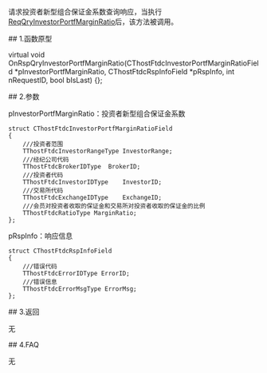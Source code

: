 <p>请求投资者新型组合保证金系数查询响应，当执行<a href="../../CTHOSTFTDCTRADERSPI/REQQRYINVESTORPORTFMARGINRATIO/">ReqQryInvestorPortfMarginRatio</a>后，该方法被调用。</p>
<span class="anchor" id="8fbbc3eb-dc5b-44d1-885e-e5415d666d31"></span>
## 1.函数原型
<p>virtual void OnRspQryInvestorPortfMarginRatio(CThostFtdcInvestorPortfMarginRatioField *pInvestorPortfMarginRatio, CThostFtdcRspInfoField *pRspInfo, int nRequestID, bool bIsLast) {};</p>
<span class="anchor" id="de20af27-9294-43a3-be66-c66c545c36d4"></span>
## 2.参数
<p>pInvestorPortfMarginRatio：投资者新型组合保证金系数</p>
<pre><code>struct CThostFtdcInvestorPortfMarginRatioField
{
    ///投资者范围
    TThostFtdcInvestorRangeType InvestorRange;
    ///经纪公司代码
    TThostFtdcBrokerIDType  BrokerID;
    ///投资者代码
    TThostFtdcInvestorIDType    InvestorID;
    ///交易所代码
    TThostFtdcExchangeIDType    ExchangeID;
    ///会员对投资者收取的保证金和交易所对投资者收取的保证金的比例
    TThostFtdcRatioType MarginRatio;
};
</code></pre>
<p>pRspInfo：响应信息</p>
<pre><code>struct CThostFtdcRspInfoField
{
    ///错误代码
    TThostFtdcErrorIDType ErrorID;
    ///错误信息
    TThostFtdcErrorMsgType ErrorMsg;
};
</code></pre>
<span class="anchor" id="01f18af8-553b-47c9-9df1-d111dabf8831"></span>
## 3.返回
<p>无</p>
<span class="anchor" id="cf9e5368-1178-4dd9-9570-fc03335c2bb2"></span>
## 4.FAQ
<p>无</p>
